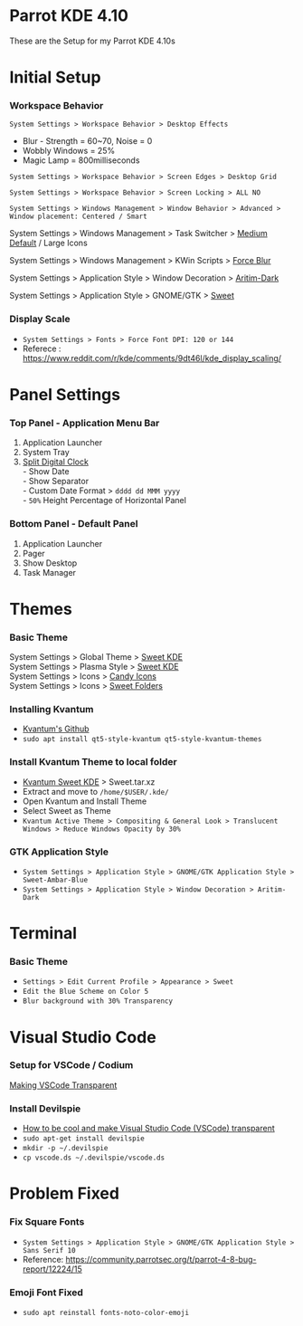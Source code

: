 # Parrot KDE 4.10
These are the Setup for my Parrot KDE 4.10s

# Initial Setup
### Workspace Behavior
`System Settings > Workspace Behavior > Desktop Effects `
- Blur - Strength = 60~70, Noise = 0
- Wobbly Windows  = 25%
- Magic Lamp      = 800milliseconds
 
`System Settings > Workspace Behavior > Screen Edges > Desktop Grid`

`System Settings > Workspace Behavior > Screen Locking > ALL NO`

`System Settings > Windows Management > Window Behavior > Advanced > Window placement: Centered / Smart`

System Settings > Windows Management > Task Switcher > [Medium Default](https://store.kde.org/p/1367158) / Large Icons

System Settings > Windows Management > KWin Scripts > [Force Blur](https://store.kde.org/p/1294604)

System Settings > Application Style > Window Decoration > [Aritim-Dark](https://store.kde.org/p/1320512)

System Settings > Application Style > GNOME/GTK > [Sweet](https://store.kde.org/p/1253385/)

### Display Scale
- `System Settings > Fonts > Force Font DPI: 120 or 144`
- Referece : https://www.reddit.com/r/kde/comments/9dt46l/kde_display_scaling/


# Panel Settings
<a name="top-panel"></a>
### Top Panel - Application Menu Bar
1. Application Launcher  
2. System Tray  
3. [Split Digital Clock](https://store.kde.org/p/1324315)  
            - Show Date  
            - Show Separator  
            - Custom Date Format > `dddd dd MMM yyyy`  
            - `50%` Height Percentage of Horizontal Panel  

<a name="bottom-panel"></a>
### Bottom Panel - Default Panel 
1. Application Launcher  
2. Pager  
3. Show Desktop  
4. Task Manager  


# Themes
### Basic Theme
System Settings > Global Theme > [Sweet KDE](https://store.kde.org/p/1294729)  
System Settings > Plasma Style > [Sweet KDE](https://store.kde.org/p/1294174)  
System Settings > Icons > [Candy Icons](https://store.kde.org/p/1305251)  
System Settings > Icons > [Sweet Folders](https://store.kde.org/p/1284047)  

### Installing Kvantum
- [Kvantum's Github](https://github.com/tsujan/Kvantum/tree/master/Kvantum)  
- `sudo apt install qt5-style-kvantum qt5-style-kvantum-themes`

### Install Kvantum Theme to local folder
- [Kvantum Sweet KDE](https://store.kde.org/p/1294013/) > Sweet.tar.xz	
- Extract and move to `/home/$USER/.kde/`
- Open Kvantum and Install Theme
- Select Sweet as Theme
- `Kvantum Active Theme > Compositing & General Look > Translucent Windows > Reduce Windows Opacity by 30%`

### GTK Application Style
- `System Settings > Application Style > GNOME/GTK Application Style > Sweet-Ambar-Blue`
- `System Settings > Application Style > Window Decoration > Aritim-Dark`


# Terminal
### Basic Theme
- `Settings > Edit Current Profile > Appearance > Sweet`
- `Edit the Blue Scheme on Color 5`
- `Blur background with 30% Transparency`

# Visual Studio Code

<a name="vscode-codium-setup"></a>
### Setup for VSCode / Codium
[Making VSCode Transparent](https://github.com/microsoft/vscode/issues/12578#issuecomment-444781951)

### Install Devilspie
- [How to be cool and make Visual Studio Code (VSCode) transparent](https://dev.to/emmanuelnk/how-to-be-cool-and-make-vscode-transparent-56ib)
- `sudo apt-get install devilspie`
- `mkdir -p ~/.devilspie`
- `cp vscode.ds ~/.devilspie/vscode.ds`


# Problem Fixed
### Fix Square Fonts
- `System Settings > Application Style > GNOME/GTK Application Style > Sans Serif 10`
- Reference: https://community.parrotsec.org/t/parrot-4-8-bug-report/12224/15  

### Emoji Font Fixed
- `sudo apt reinstall fonts-noto-color-emoji`
